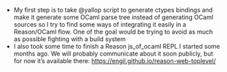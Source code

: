 * My first step is to take @yallop script to generate ctypes bindings and make it generate some OCaml parse tree instead of generating OCaml sources so I try to find some ways of integrating it easily in a Reason/OCaml flow. One of the goal would be trying to avoid as much as possible fighting with a build system
* I also took some time to finish a Reason js_of_ocaml REPL I started some months ago. We will probably communicate about it soon publicly, but for now it’s available there: https://engil.github.io/reason-web-toplevel/

